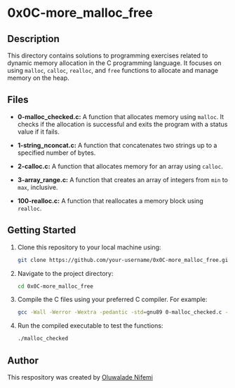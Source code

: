 # 0x0C-more_malloc_free

## Description
This directory contains solutions to programming exercises related to dynamic memory allocation in the C programming language. It focuses on using `malloc`, `calloc`, `realloc`, and `free` functions to allocate and manage memory on the heap.

## Files

- **0-malloc_checked.c:** A function that allocates memory using `malloc`. It checks if the allocation is successful and exits the program with a status value if it fails.

- **1-string_nconcat.c:** A function that concatenates two strings up to a specified number of bytes.

- **2-calloc.c:** A function that allocates memory for an array using `calloc`.

- **3-array_range.c:** A function that creates an array of integers from `min` to `max`, inclusive.

- **100-realloc.c:** A function that reallocates a memory block using `realloc`.

## Getting Started
1. Clone this repository to your local machine using:
   ```bash
   git clone https://github.com/your-username/0x0C-more_malloc_free.git
   ```

2. Navigate to the project directory:
   ```bash
   cd 0x0C-more_malloc_free
   ```

3. Compile the C files using your preferred C compiler. For example:
   ```bash
   gcc -Wall -Werror -Wextra -pedantic -std=gnu89 0-malloc_checked.c -o malloc_checked
   ```

4. Run the compiled executable to test the functions:
   ```bash
   ./malloc_checked
   ```

## Author
This respository was created by [Oluwalade Nifemi]()

```

